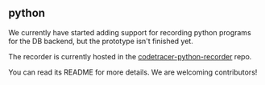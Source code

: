 ## python

We currently have started adding support for recording python programs for the DB backend, but the prototype isn't finished yet. 

The recorder is currently hosted in the [codetracer-python-recorder](https://github.com/metacraft-labs/codetracer-python-recorder) repo.

You can read its README for more details. We are welcoming contributors!

